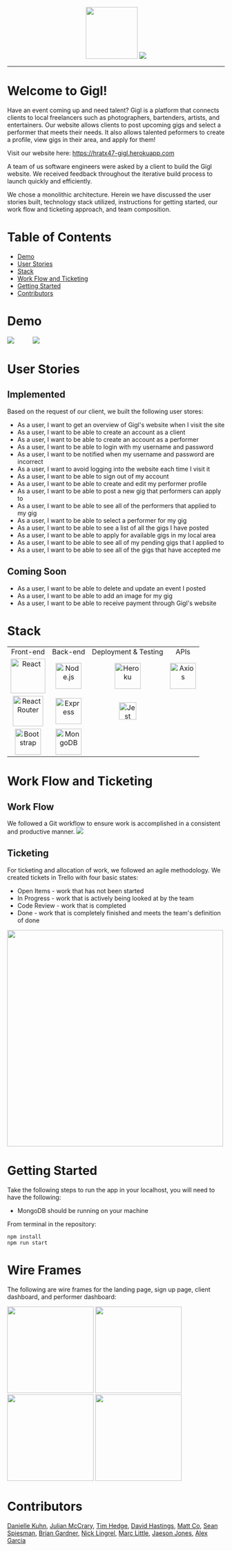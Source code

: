
<p align="center">
  <img src="https://i.imgur.com/JWCVUEL.png" width=120 height=120>
  <img src="https://i.imgur.com/wigrSrK.png">
</p>

------------------------------

# Welcome to Gigl!
Have an event coming up and need talent? Gigl is a platform that connects clients to local freelancers such as photographers, bartenders, artists, and entertainers. Our website allows clients to post upcoming gigs and select a performer that meets their needs. It also allows talented peformers to create a profile, view gigs in their area, and apply for them! 

Visit our website here:  https://hratx47-gigl.herokuapp.com 

A team of us software engineers were asked by a client to build the Gigl website. We received feedback throughout the iterative build process to launch quickly and efficiently. 

We chose a monolithic architecture. Herein we have discussed the user stories built, technology stack utilized, instructions for getting started, our work flow and ticketing approach, and team composition. 

# Table of Contents
  - [Demo](#demo)
  - [User Stories](#user-stories)
  - [Stack](#stack)
  - [Work Flow and Ticketing](#work-flow-and-ticketing)
  - [Getting Started](#getting-started)
  - [Contributors](#contributors)
  
# Demo
![](https://thumbs.gfycat.com/AnxiousFlimsyElver-size_restricted.gif)
&nbsp; &nbsp; &nbsp; &nbsp; &nbsp; 
![](https://thumbs.gfycat.com/AmazingJovialAoudad-size_restricted.gif)

# User Stories
## Implemented
Based on the request of our client, we built the following user stores:
- As a user, I want to get an overview of Gigl's website when I visit the site
- As a user, I want to be able to create an account as a client
- As a user, I want to be able to create an account as a performer
- As a user, I want to be able to login with my username and password
- As a user, I want to be notified when my username and password are incorrect
- As a user, I want to avoid logging into the website each time I visit it
- As a user, I want to be able to sign out of my account
- As a user, I want to be able to create and edit my performer profile
- As a user, I want to be able to post a new gig that performers can apply to
- As a user, I want to be able to see all of the performers that applied to my gig
- As a user, I want to be able to select a performer for my gig
- As a user, I want to be able to see a list of all the gigs I have posted
- As a user, I want to be able to apply for available gigs in my local area
- As a user, I want to be able to see all of my pending gigs that I applied to
- As a user, I want to be able to see all of the gigs that have accepted me

## Coming Soon
- As a user, I want to be able to delete and update an event I posted
- As a user, I want to be able to add an image for my gig
- As a user, I want to be able to receive payment through Gigl's website

# Stack
<table>
  <tr>
  </tr>
  <tr>
    <td align="center">Front-end</td>
    <td align="center">Back-end</td>
    <td align="center">Deployment & Testing</td>
    <td align="center">APIs</td>
  </tr>
  <tr>
    <td align="center"><img src="https://upload.wikimedia.org/wikipedia/commons/thumb/a/a7/React-icon.svg/1280px-React-icon.svg.png" alt="React" title="React" width="80px"/></td>
    <td align="center"><img src="https://upload.wikimedia.org/wikipedia/commons/thumb/d/d9/Node.js_logo.svg/1280px-Node.js_logo.svg.png" alt="Node.js" title="Node.js" width="60px"/></td>
    <td align="center"><img src="https://www3.assets.heroku.com/assets/logo-purple-08fb38cebb99e3aac5202df018eb337c5be74d5214768c90a8198c97420e4201.svg" alt="Heroku" title="Heroku" width="60px"/></td>
    <td align="center"><img src="https://user-images.githubusercontent.com/8939680/57233884-20344080-6fe5-11e9-8df3-0df1282e1574.png" alt="Axios" title="Axios" width="60px"/></td>
  </tr>
  <tr>
    <td align="center"><img src="https://cdn.worldvectorlogo.com/logos/react-router.svg" alt="React Router" title="React Router" width="70px"/></td>
    <td align="center"><img src="https://buttercms.com/static/images/tech_banners/ExpressJS.png" alt="Express" title="Express" width="60px"/></td>
        <td align="center"><img src="https://miro.medium.com/max/600/1*i37IyHf6vnhqWIA9osxU3w.png" alt="Jest" title="Jest" width="40px"/></td>
  </tr>
  <tr>
    <td align="center"><img src="https://fuzati.com/wp-content/uploads/2016/12/Bootstrap-Logo.png" alt="Bootstrap" title="Bootstrap" width="60px"/></td>
    <td align="center"><img src="https://www.logolynx.com/images/logolynx/f4/f436442c17fa509c78e28aa28c76b923.png" alt="MongoDB" title="MongoDB" width="60px"/></td>
  </tr>
</table>

# Work Flow and Ticketing
## Work Flow
We followed a Git workflow to ensure work is accomplished in a consistent and productive manner. 
![](https://thumbs.gfycat.com/SpotlessVagueArgusfish-size_restricted.gif)

## Ticketing
For ticketing and allocation of work, we followed an agile methodology. We created tickets in Trello with four basic states: 
- Open Items - work that has not been started
- In Progress - work that is actively being looked at by the team
- Code Review - work that is completed
- Done - work that is completely finished and meets the team's definition of done
<img src="https://i.imgur.com/znZBFvo.png" width=500>

# Getting Started
Take the following steps to run the app in your localhost, you will need to have the following:
- MongoDB should be running on your machine

From terminal in the repository:
```
npm install
npm run start
```
# Wire Frames
<span>
  <p>The following are wire frames for the landing page, sign up page, client dashboard, and performer dashboard:</p>
   <img src ="https://i.imgur.com/VJK9YY9.png" height=200>
   <img src="https://i.imgur.com/wEiHcA2.png" height=200>
   <img src="https://i.imgur.com/Lm1qsHT.png" height=200>
  <img src="https://i.imgur.com/NzaHPPg.png" height=200>
<span>

# Contributors
[Danielle Kuhn](https://github.com/daniellekuhn), [Julian McCrary](https://github.com/jmccra), [Tim Hedge](https://github.com/timhedge), [David Hastings](https://www.github.com/davehastings), [Matt Co](https://github.com/comatthewb), [Sean Spiesman](https://github.com/seanspiesman), [Brian Gardner](https://github.com/bpg031000), [Nick Lingrel](https://github.com/nlingrel), [Marc Little](https://github.com/BigMarco254), [Jaeson Jones](https://github.com/JaeJones0612), [Alex Garcia](https://github.com/jandrog)



